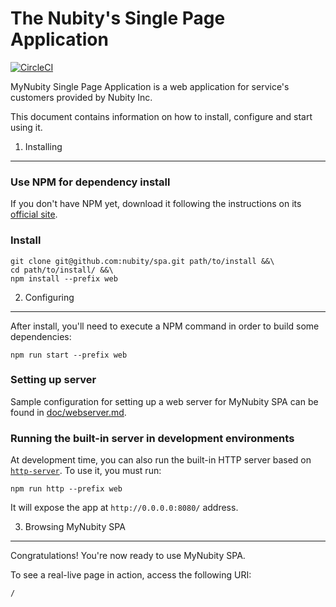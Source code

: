 The Nubity's Single Page Application
====================================

[![CircleCI](https://circleci.com/gh/nubity/spa.svg?style=svg&circle-token=571c390bb143aba821c2ac08e281d2c840eac9b5)](https://circleci.com/gh/nubity/spa)

MyNubity Single Page Application is a web application for service's customers provided by Nubity Inc.

This document contains information on how to install, configure and start
using it.

1) Installing
-------------

### Use NPM for dependency install

If you don't have NPM yet, download it following the instructions on
its [official site][1].

### Install

    git clone git@github.com:nubity/spa.git path/to/install &&\
    cd path/to/install/ &&\
    npm install --prefix web

2) Configuring
--------------

After install, you'll need to execute a NPM command in order to build some dependencies:

    npm run start --prefix web

### Setting up server

Sample configuration for setting up a web server for MyNubity SPA can be found in
[doc/webserver.md][2].

### Running the built-in server in development environments

At development time, you can also run the built-in HTTP server based on [`http-server`][3].
To use it, you must run:

    npm run http --prefix web

It will expose the app at `http://0.0.0.0:8080/` address.

3) Browsing MyNubity SPA
------------------------

Congratulations! You're now ready to use MyNubity SPA.

To see a real-live page in action, access the following URI:

    /

[1]: https://docs.npmjs.com/getting-started/installing-node
[2]: doc/webserver.md
[3]: https://www.npmjs.com/package/http-server

